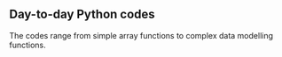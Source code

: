 ## Day-to-day Python codes
The codes range from simple array functions to complex data modelling functions. 
